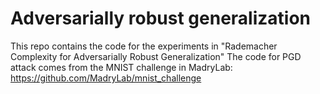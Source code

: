 # Adversarially robust generalization
This repo contains the code for the experiments in "Rademacher Complexity for Adversarially Robust Generalization"
The code for PGD attack comes from the MNIST challenge in MadryLab:
https://github.com/MadryLab/mnist_challenge
